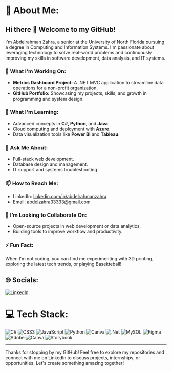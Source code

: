 # 💫 About Me:

## Hi there 👋 Welcome to my GitHub!

I'm Abdelrahman Zahra, a senior at the University of North Florida pursuing a degree in Computing and Information Systems. I'm passionate about leveraging technology to solve real-world problems and continuously improving my skills in software development, data analysis, and IT systems.

### 🔭 What I'm Working On:
- **Metrics Dashboard Project:** A .NET MVC application to streamline data operations for a non-profit organization.
- **GitHub Portfolio:** Showcasing my projects, skills, and growth in programming and system design.

### 🌱 What I'm Learning:
- Advanced concepts in **C#, Python**, and **Java**.
- Cloud computing and deployment with **Azure**.
- Data visualization tools like **Power BI** and **Tableau**.

### 💬 Ask Me About:
- Full-stack web development.
- Database design and management.
- IT support and systems troubleshooting.

### 📫 How to Reach Me:
- LinkedIn: [linkedin.com/in/abdelrahmanzahra](https://linkedin.com/in/abdelrahmanzahra)
- Email: abdelzahra33333@gmail.com

### 👯 I’m Looking to Collaborate On:
- Open-source projects in web development or data analytics.
- Building tools to improve workflow and productivity.

### ⚡ Fun Fact:
When I'm not coding, you can find me experimenting with 3D printing, exploring the latest tech trends, or playing Basekteball!


## 🌐 Socials:
[![LinkedIn](https://img.shields.io/badge/LinkedIn-%230077B5.svg?logo=linkedin&logoColor=white)](https://linkedin.com/in/abdelrahmanzahra) 

# 💻 Tech Stack:
![C#](https://img.shields.io/badge/c%23-%23239120.svg?style=for-the-badge&logo=csharp&logoColor=white) ![CSS3](https://img.shields.io/badge/css3-%231572B6.svg?style=for-the-badge&logo=css3&logoColor=white) ![JavaScript](https://img.shields.io/badge/javascript-%23323330.svg?style=for-the-badge&logo=javascript&logoColor=%23F7DF1E) ![Python](https://img.shields.io/badge/python-3670A0?style=for-the-badge&logo=python&logoColor=ffdd54) ![Canva](https://img.shields.io/badge/Canva-%2300C4CC.svg?style=for-the-badge&logo=Canva&logoColor=white) ![.Net](https://img.shields.io/badge/.NET-5C2D91?style=for-the-badge&logo=.net&logoColor=white) ![MySQL](https://img.shields.io/badge/mysql-4479A1.svg?style=for-the-badge&logo=mysql&logoColor=white) ![Figma](https://img.shields.io/badge/figma-%23F24E1E.svg?style=for-the-badge&logo=figma&logoColor=white) ![Adobe](https://img.shields.io/badge/adobe-%23FF0000.svg?style=for-the-badge&logo=adobe&logoColor=white) ![Canva](https://img.shields.io/badge/Canva-%2300C4CC.svg?style=for-the-badge&logo=Canva&logoColor=white) ![Storybook](https://img.shields.io/badge/-Storybook-FF4785?style=for-the-badge&logo=storybook&logoColor=white)

---

Thanks for stopping by my GitHub! Feel free to explore my repositories and connect with me on LinkedIn to discuss projects, internships, or opportunities. Let's create something amazing together!

